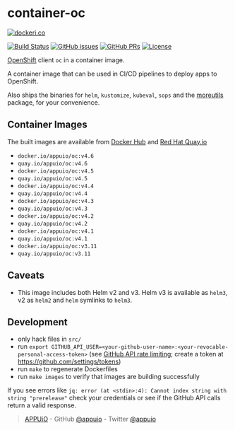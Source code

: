 # container-oc

[![dockeri.co](http://dockeri.co/image/appuio/oc)](https://hub.docker.com/r/appuio/oc/)

[![Build Status](https://img.shields.io/docker/cloud/build/appuio/oc.svg)](https://hub.docker.com/r/appuio/oc/builds
) [![GitHub issues](https://img.shields.io/github/issues-raw/appuio/container-oc.svg)](https://github.com/appuio/container-oc/issues
) [![GitHub PRs](https://img.shields.io/github/issues-pr-raw/appuio/container-oc.svg)](https://github.com/appuio/container-oc/pulls
) [![License](https://img.shields.io/github/license/appuio/container-oc.svg)](https://github.com/appuio/container-oc/blob/master/LICENSE)

[OpenShift][] client `oc` in a container image.

A container image that can be used in CI/CD pipelines to deploy apps to OpenShift.

Also ships the binaries for `helm`, `kustomize`, `kubeval`, `sops` and the [moreutils](
https://joeyh.name/code/moreutils/) package, for your convenience.

## Container Images

The built images are available from [Docker Hub][hub] and [Red Hat Quay.io][quay]

- `docker.io/appuio/oc:v4.6`
- `quay.io/appuio/oc:v4.6`
- `docker.io/appuio/oc:v4.5`
- `quay.io/appuio/oc:v4.5`
- `docker.io/appuio/oc:v4.4`
- `quay.io/appuio/oc:v4.4`
- `docker.io/appuio/oc:v4.3`
- `quay.io/appuio/oc:v4.3`
- `docker.io/appuio/oc:v4.2`
- `quay.io/appuio/oc:v4.2`
- `docker.io/appuio/oc:v4.1`
- `quay.io/appuio/oc:v4.1`
- `docker.io/appuio/oc:v3.11`
- `quay.io/appuio/oc:v3.11`

## Caveats

- This image includes both Helm v2 and v3. Helm v3 is available as `helm3`, v2 as `helm2`
  and `helm` symlinks to `helm3`.

## Development

- only hack files in `src/`
- run `export GITHUB_API_USER=<your-github-user-name>:<your-revocable-personal-access-token>`
  (see [GitHub API rate limiting][api-limit]; create a token at https://github.com/settings/tokens)
- run `make` to regenerate Dockerfiles
- run `make images` to verify that images are building successfully

If you see errors like `jq: error (at <stdin>:4): Cannot index string with string "prerelease"` check your credentials or see if the GitHub API calls return a valid response.

> [APPUiO](https://appuio.ch) -
> GitHub [@appuio](https://github.com/appuio) -
> Twitter [@appuio](https://twitter.com/appuio)

[hub]: https://hub.docker.com/r/appuio/oc/tags
[quay]: https://quay.io/repository/appuio/oc?tab=tags
[OpenShift]: https://github.com/openshift/origin
[api-limit]: https://developer.github.com/v3/#rate-limiting
[seiso]: https://github.com/appuio/seiso
